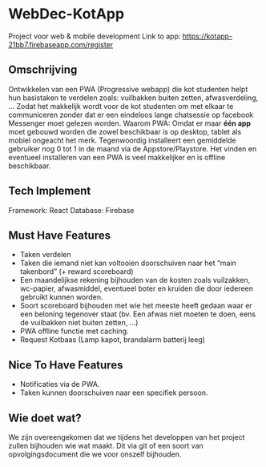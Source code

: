 # WebDec-KotApp #

Project voor web & mobile development
Link to app: https://kotapp-21bb7.firebaseapp.com/register

## Omschrijving ##
Ontwikkelen van een PWA (Progressive webapp) die kot studenten helpt hun basistaken te verdelen zoals: vuilbakken buiten zetten, afwasverdeling, ...
Zodat het makkelijk wordt voor de kot studenten om met elkaar te communiceren zonder dat er een eindeloos lange chatsessie op facebook Messenger moet gelezen worden.
Waarom PWA: Omdat er maar **één app** moet gebouwd worden die zowel beschikbaar is op desktop, tablet als mobiel ongeacht het merk. Tegenwoordig installeert een gemiddelde gebruiker nog 0 tot 1 in de maand via de Appstore/Playstore. Het vinden en eventueel installeren van een PWA is veel makkelijker en is offline beschikbaar.

## Tech Implement ##
Framework: React
Database: Firebase

## Must Have Features ##
-   Taken verdelen
-   Taken die iemand niet kan voltooien doorschuiven naar het “main takenbord” (+ reward scoreboard)
-   Een maandelijkse rekening bijhouden van de kosten zoals vuilzakken, wc-papier,
    afwasmiddel, eventueel boter en kruiden die door iedereen gebruikt kunnen worden.
-	Soort scoreboard bijhouden met wie het meeste heeft gedaan waar er een beloning tegenover staat (bv. Een afwas niet moeten te doen, eens de vuilbakken niet buiten zetten, …)
-	PWA offline functie met caching.
-   Request Kotbaas (Lamp kapot, brandalarm batterij leeg)

## Nice To Have Features ##
-	Notificaties via de PWA.
-	Taken kunnen doorschuiven naar een specifiek persoon.

## Wie doet wat? ##
We zijn overeengekomen dat we tijdens het developpen van het project zullen bijhouden wie wat maakt.
Dit via git of een soort van opvolgingsdocument die we voor onszelf bijhouden.
